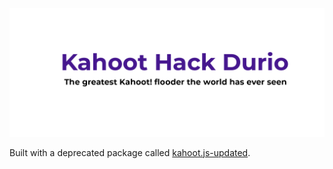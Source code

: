 <p align="center">
  <img src="https://raw.githubusercontent.com/b3h3m0th/kahoot_hack_durio/master/src/assets/img/banner.png"/>
</p>
 
Built with a deprecated package called [kahoot.js-updated](https://github.com/theusaf/kahoot.js-updated).
